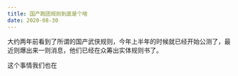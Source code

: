 ```yaml
---
title: 国产跑团规则到底是个啥
date: 2020-08-30
---
```


大约两年前看到了所谓的国产武侠规则，今年上半年的时候就已经开始公测了，最近则爆出来一则消息，他们已经在众筹出实体规则书了。

这个事情我们也在